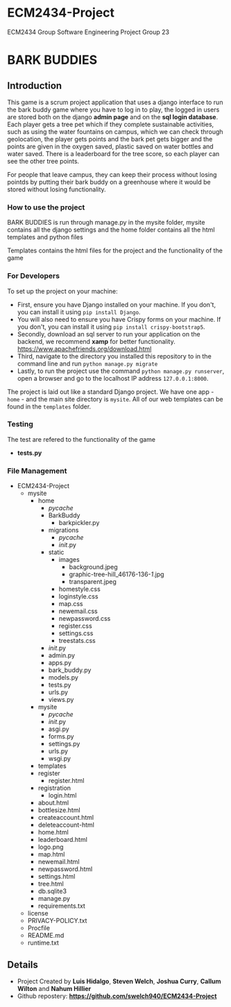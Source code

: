# ECM2434-Project
ECM2434 Group Software Engineering Project
Group 23
# BARK BUDDIES

## Introduction

This game is a scrum project application that uses a django interface to run the bark buddy game where you have to log in to play, the logged in users are stored both on the django **admin page** and on the **sql login database**. Each player gets a tree pet which if they complete sustainable activities, such as using the water fountains on campus, which we can check through geolocation, the player gets points and the bark pet gets bigger and the points are given in the oxygen saved, plastic saved on water bottles and water saved. There is a leaderboard for the tree score, so each player can see the other tree points.

For people that leave campus, they can keep their process without losing pointds by putting their bark buddy on a greenhouse where it would be stored without losing functionality.

### How to use the project

BARK BUDDIES is run through manage.py in the mysite folder, mysite contains all the django settings and the home folder contains all the html templates and python files

Templates contains the html files for the project and the functionality of the game

### For Developers

To set up the project on your machine:

- First, ensure you have Django installed on your machine. If you don't, you can install it using `pip install Django`.
- You will also need to ensure you have Crispy forms on your machine. If you don't, you can install it using `pip install crispy-bootstrap5`.
- Secondly, download an sql server to run your application on the backend, we recommend **xamp** for better functionality.
<https://www.apachefriends.org/download.html>
- Third, navigate to the directory you installed this repository to in the command line and run `python manage.py migrate`
- Lastly, to run the project use the command `python manage.py runserver`, open a browser and go to the localhost IP address `127.0.0.1:8000`.

The project is laid out like a standard Django project. We have one app - `home` - and the main site directory is `mysite`. All of our web templates can be found in the `templates` folder.

### Testing

The test are refered to the functionality of the game

- **tests.py**

### File Management

- ECM2434-Project
  - mysite
    - home
      - _pycache_
      - BarkBuddy
        - barkpickler.py
      - migrations
        - _pycache_
        - _init_.py
      - static
        - images
          - background.jpeg
          - graphic-tree-hill_46176-136-_1_.jpg
          - transparent.jpeg
        - homestyle.css
        - loginstyle.css
        - map.css
        - newemail.css
        - newpassword.css
        - register.css
        - settings.css
        - treestats.css
      - _init_.py
      - admin.py
      - apps.py
      - bark_buddy.py
      - models.py
      - tests.py
      - urls.py
      - views.py
    - mysite
      - _pycache_
      - _init_.py
      - asgi.py
      - forms.py
      - settings.py
      - urls.py
      - wsgi.py
    - templates
    - register
      - register.html
    - registration
      - login.html
    - about.html
    - bottlesize.html
    - createaccount.html
    - deleteaccount-html
    - home.html
    - leaderboard.html
    - logo.png
    - map.html
    - newemail.html
    - newpassword.html
    - settings.html
    - tree.html
    - db.sqlite3
    - manage.py
    - requirements.txt
  - license
  - PRIVACY-POLICY.txt
  - Procfile
  - README.md
  - runtime.txt

## Details

- Project Created by **Luis Hidalgo**, **Steven Welch**, **Joshua Curry**, **Callum Wilton** and **Nahum Hillier**
- Github repostery: **<https://github.com/swelch940/ECM2434-Project>**
